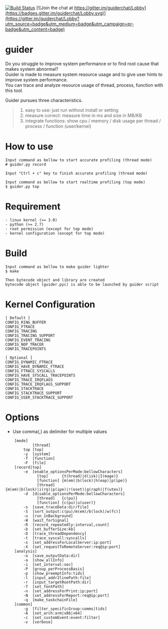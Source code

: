 [![Build Status](https://travis-ci.org/iipeace/guider.svg?branch=master)](https://travis-ci.org/iipeace/guider) 
[![Join the chat at https://gitter.im/guiderchat/Lobby](https://badges.gitter.im/guiderchat/Lobby.svg)](https://gitter.im/guiderchat/Lobby?utm_source=badge&utm_medium=badge&utm_campaign=pr-badge&utm_content=badge)

guider
=======
Do you struggle to improve system performance or to find root cause that makes system abnormal?   
Guider is made to measure system resource usage and to give user hints to improve system performance.   
You can trace and analyze resource usage of thread, process, function with this tool.   

Guider pursues three characteristics.
>1. easy to use: just run without install or setting
>2. measure correct: measure time in ms and size in MB/KB
>3. integrate functions: show cpu / memory / disk usage per thread / process / function (user/kernel)


How to use
=======

```
Input command as bellow to start accurate profiling (thread mode)
# guider.py record 

Input "Ctrl + c" key to finish accurate profiling (thread mode)

Input command as bellow to start realtime profiling (top mode)
$ guider.py top 
```


Requirement
=======

```
- linux kernel (>= 3.0)
- python (>= 2.7)
- root permission (except for top mode)
- kernel configuration (except for top mode)
```


Build
=======

```
Input command as bellow to make guider lighter
$ make

Then bytecode object and library are created
bytecode object (guider.pyc) is able to be launched by guider script
```


Kernel Configuration
=======

```
[ Default ]
CONFIG_RING_BUFFER
CONFIG_FTRACE
CONFIG_TRACING
CONFIG_TRACING_SUPPORT
CONFIG_EVENT_TRACING
CONFIG_NOP_TRACER
CONFIG_TRACEPOINTS

[ Optional ]
CONFIG_DYNAMIC_FTRACE
CONFIG_HAVE_DYNAMIC_FTRACE
CONFIG_FTRACE_SYSCALLS
CONFIG_HAVE_SYSCALL_TRACEPOINTS
CONFIG_TRACE_IRQFLAGS
CONFIG_TRACE_IRQFLAGS_SUPPORT
CONFIG_STACKTRACE
CONFIG_STACKTRACE_SUPPORT
CONFIG_USER_STACKTRACE_SUPPORT
```


Options
=======

* Use comma(,) as delimiter for multiple values

```
    [mode]
            [thread]
        top [top]
        -y  [system]
        -f  [function]
        -F  [file]
    [record|top]
        -e  [enable_optionsPerMode:bellowCharacters]
              [top]      {t(hread)|d(isk)|I(mage)}
              [function] {m(em)|b(lock)|h(eap)|p(ipe)}
              [thread]   {m(em)|b(lock)|i(rq)|p(ipe)|r(eset)|g(raph)|f(utex)}
        -d  [disable_optionsPerMode:bellowCharacters]
              [thread]   {c(pu)}
              [function] {c(pu)|u(user)}
        -s  [save_traceData:dir/file]
        -S  [sort_output:c(pu)/m(em)/b(lock)/w(fc)]
        -u  [run_inBackground]
        -W  [wait_forSignal]
        -R  [record_repeatedly:interval,count]
        -b  [set_bufferSize:kb]
        -D  [trace_threadDependency]
        -t  [trace_syscall:syscalls]
        -x  [set_addressForLocalServer:ip:port]
        -X  [set_requestToRemoteServer:req@ip:port]
    [analysis]
        -o  [save_outputData:dir]
        -a  [show_allInfo]
        -i  [set_interval:sec]
        -P  [group_perProcessBasis]
        -p  [show_preemptInfo:tids]
        -l  [input_addr2linePath:file]
        -r  [input_targetRootPath:dir]
        -T  [set_fontPath]
        -n  [set_addressForPrint:ip:port]
        -N  [set_addressForReport:req@ip:port]
        -q  [make_taskchainFile]
    [common]
        -g  [filter_specificGroup:comms|tids]
        -A  [set_arch:arm|x86|x64]
        -c  [set_customEvent:event:filter]
        -v  [verbose]
```

